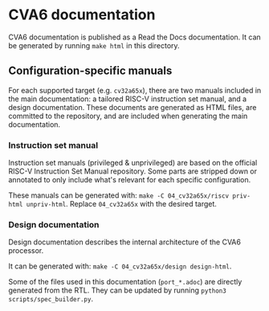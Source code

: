 # CVA6 documentation

CVA6 documentation is published as a Read the Docs documentation.
It can be generated by running `make html` in this directory.

## Configuration-specific manuals

For each supported target (e.g. `cv32a65x`), there are two manuals included in the main documentation: a tailored RISC-V instruction set manual, and a design documentation.
These documents are generated as HTML files, are committed to the repository, and are included when generating the main documentation.

### Instruction set manual

Instruction set manuals (privileged & unprivileged) are based on the official RISC-V Instruction Set Manual repository.
Some parts are stripped down or annotated to only include what's relevant for each specific configuration.

These manuals can be generated with: `make -C 04_cv32a65x/riscv priv-html unpriv-html`.
Replace `04_cv32a65x` with the desired target.

### Design documentation

Design documentation describes the internal architecture of the CVA6 processor.

It can be generated with: `make -C 04_cv32a65x/design design-html`.

Some of the files used in this documentation (`port_*.adoc`) are directly generated from the RTL.
They can be updated by running `python3 scripts/spec_builder.py`.
